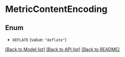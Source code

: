 # MetricContentEncoding

## Enum

- `DEFLATE` (value: `"deflate"`)

[[Back to Model list]](../README.md#documentation-for-models) [[Back to API list]](../README.md#documentation-for-api-endpoints) [[Back to README]](../README.md)
